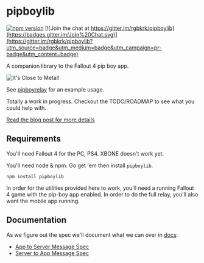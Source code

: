 # pipboylib

[![npm version](https://badge.fury.io/js/pipboylib.svg)](https://badge.fury.io/js/pipboylib) [![Join the chat at https://gitter.im/rgbkrk/pipboylib](https://badges.gitter.im/Join%20Chat.svg)](https://gitter.im/rgbkrk/pipboylib?utm_source=badge&utm_medium=badge&utm_campaign=pr-badge&utm_content=badge)

A companion library to the Fallout 4 pip boy app.

![It's Close to Metal!](https://8d8dcdd952aa2708c2ff-519cda130c91226e76017ae910bdb276.ssl.cf1.rackcdn.com/close-to-metal-ba0f30d76e986ef9fa02e7fbb1c3a8a954b268777325adf87250e3f0cfc4ef17.png)

See [pipboyrelay](https://github.com/rgbkrk/pipboyrelay) for an example usage.

Totally a work in progress. Checkout the TODO/ROADMAP to see what you could help with.

[Read the blog post for more details](https://getcarina.com/blog/fallout-4-service-discovery-and-relay)

## Requirements

You'll need Fallout 4 for the PC, PS4. XBONE doesn't work yet.

You'll need node & npm. Go get 'em then install `pipboylib`.

```
npm install pipboylib
```

In order for the utilities provided here to work, you'll need a running Fallout 4 game with the pip-boy app enabled. In order to do the full relay, you'll also want the mobile app running.

## Documentation

As we figure out the spec we'll document what we can over in [docs](docs):

* [App to Server Message Spec](docs/app-msg-spec.md)
* [Server to App Message Spec](docs/server-msg-spec.md)
